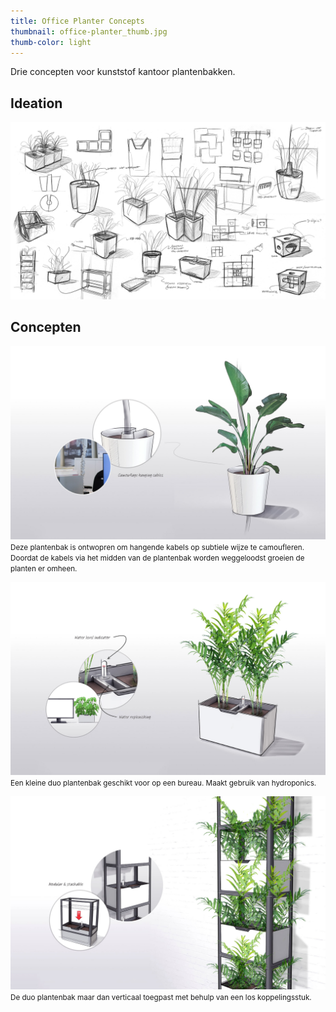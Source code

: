 ```yaml
---
title: Office Planter Concepts
thumbnail: office-planter_thumb.jpg
thumb-color: light
---
```


Drie concepten voor kunststof kantoor plantenbakken.

## Ideation

![Ideeschetsen](/img/portfolio/office-planter_schetsen.png)

## Concepten

![Visualisatie 1](/img/portfolio/office-planter_concept_01.jpg) <small>Deze plantenbak is ontwopren om hangende kabels op subtiele wijze te camoufleren. Doordat de kabels via het midden van de plantenbak worden weggeloodst groeien de planten er omheen.</small>


![Visualisatie 2](/img/portfolio/office-planter_concept_02.jpg) <small>Een kleine duo plantenbak geschikt voor op een bureau. Maakt gebruik van hydroponics.</small>


![Visualisatie 3](/img/portfolio/office-planter_concept_03.jpg) <small>De duo plantenbak maar dan verticaal toegpast met behulp van een los koppelingsstuk.</small>
